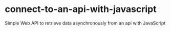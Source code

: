 # connect-to-an-api-with-javascript
Simple Web API to retrieve data asynchronously from an api with JavaScript
